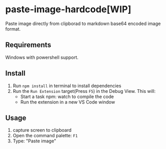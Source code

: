 # paste-image-hardcode[WIP]
Paste image directly from clipborad to markdown base64 encoded image format.

## Requirements

Windows with powershell support.

## Install 
1. Run `npm install` in terminal to install dependencies
2. Run the `Run Extension` target(Press `F5`) in the Debug View. This will:
    * Start a task npm: watch to compile the code
    * Run the extension in a new VS Code window

## Usage

1. capture screen to clipboard
2. Open the command palette: `F1`
3. Type: "Paste image"
